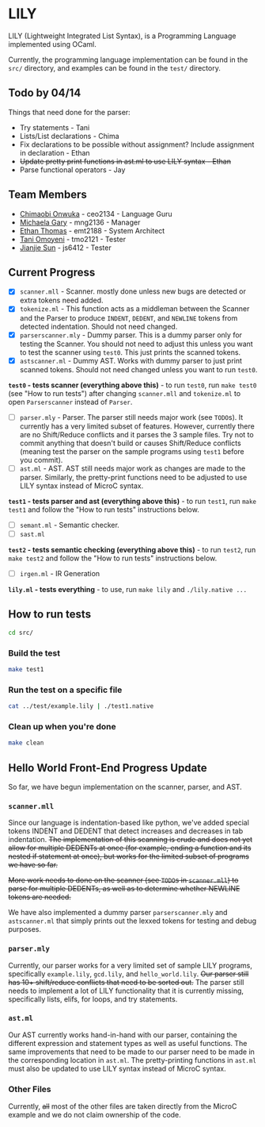 # LILY

LILY (Lightweight Integrated List Syntax), is a Programming Language implemented using OCaml.

Currently, the programming language implementation can be found in the `src/` directory, and examples can be found in the `test/` directory.

## Todo by 04/14

Things that need done for the parser:

- Try statements - Tani
- Lists/List declarations - Chima
- Fix declarations to be possible without assignment? Include assignment in declaration - Ethan
- ~~Update pretty print functions in ast.ml to use LILY syntax - Ethan~~
- Parse functional operators - Jay


## Team Members

- [Chimaobi Onwuka](https://github.com/chimaobionwuka) - ceo2134 - Language Guru
- [Michaela Gary](https://github.com/michaelagary) - mng2136 - Manager
- [Ethan Thomas](https://github.com/ethmth) - emt2188 - System Architect
- [Tani Omoyeni](https://github.com/tmo2121) - tmo2121 - Tester
- [Jianjie Sun](https://github.com/cszswx) - js6412 - Tester


## Current Progress

- [x] `scanner.mll` - Scanner. mostly done unless new bugs are detected or extra tokens need added.
- [x] `tokenize.ml` - This function acts as a middleman between the Scanner and the Parser to produce `INDENT`, `DEDENT`, and `NEWLINE` tokens from detected indentation. Should not need changed.
- [x] `parserscanner.mly` - Dummy parser. This is a dummy parser only for testing the Scanner. You should not need to adjust this unless you want to test the scanner using `test0`. This just prints the scanned tokens.
- [x] `astscanner.ml` - Dummy AST. Works with dummy parser to just print scanned tokens. Should not need changed unless you want to run `test0`.

**`test0` - tests scanner (everything above this)** - to run `test0`, run `make test0` (see "How to run tests") after changing `scanner.mll` and `tokenize.ml` to open `Parserscanner` instead of `Parser`.

- [ ] `parser.mly` - Parser. The parser still needs major work (see `TODO`s). It currently has a very limited subset of features. However, currently there are no Shift/Reduce conflicts and it parses the 3 sample files. Try not to commit anything that doesn't build or causes Shift/Reduce conflicts (meaning test the parser on the sample programs using `test1` before you commit).
- [ ] `ast.ml` - AST. AST still needs major work as changes are made to the parser. Similarly, the pretty-print functions need to be adjusted to use LILY syntax instead of MicroC syntax.

**`test1` - tests parser and ast (everything above this)** - to run `test1`, run `make test1` and follow the "How to run tests" instructions below.

- [ ] `semant.ml` - Semantic checker.
- [ ] `sast.ml`

**`test2` - tests semantic checking (everything above this)** - to run `test2`, run `make test2` and follow the "How to run tests" instructions below.


- [ ] `irgen.ml` - IR Generation
 
**`lily.ml` - tests everything** - to use, run `make lily` and `./lily.native ...`

## How to run tests

```sh
cd src/
```

### Build the test

```sh
make test1
```

### Run the test on a specific file

```sh
cat ../test/example.lily | ./test1.native
```

### Clean up when you're done

```sh
make clean
```



## Hello World Front-End Progress Update

So far, we have begun implementation on the scanner, parser, and AST.

### `scanner.mll`

Since our language is indentation-based like python, we've added
special tokens INDENT and DEDENT that detect increases and decreases in
tab indentation. ~~The implementation of this scanning is crude and does not
yet allow for multiple DEDENTs at once (for example, ending a function and 
its nested if statement at once), but works for the limited subset of programs
we have so far.~~

~~More work needs to done on the scanner (see `TODO`s in `scanner.mll`) to parse 
for multiple DEDENTs, as well as to determine whether NEWLINE tokens are needed.~~

We have also implemented a dummy parser `parserscanner.mly` and `astscanner.ml`
that simply prints out the lexxed tokens for testing and debug purposes.

### `parser.mly`

Currently, our parser works for a very limited set of sample LILY programs,
specifically `example.lily`, `gcd.lily`, and `hello_world.lily`. ~~Our parser still has 10+
shift/reduce conflicts that need to be sorted out.~~ The parser still needs
to implement a lot of LILY functionality that it is currently missing, specifically 
lists, elifs, for loops, and try statements.

### `ast.ml`

Our AST currently works hand-in-hand with our parser, containing the different 
expression and statement types as well as useful functions. The same improvements
that need to be made to our parser need to be made in the corresponding location in
`ast.ml`. The pretty-printing functions in `ast.ml` must also be updated to use LILY syntax instead of MicroC syntax.

### Other Files

Currently, ~~all~~ most of the other files are taken directly from the MicroC example
and we do not claim ownership of the code.
